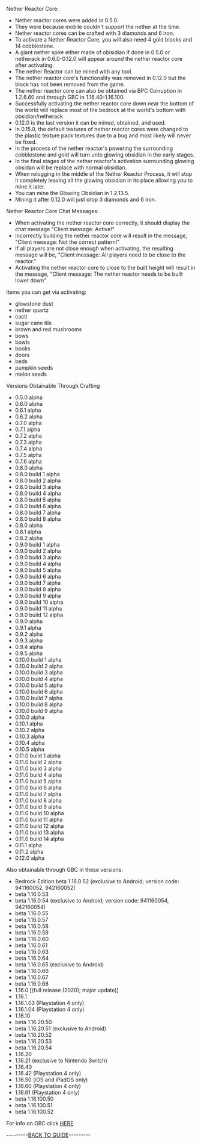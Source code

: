 Nether Reactor Core:

- Nether reactor cores were added in 0.5.0.
- They were because mobile couldn't support the nether at the time.
- Nether reactor cores can be crafted with 3 diamonds and 6 iron.
- To activate a Nether Reactor Core, you will also need 4 gold blocks and 14 cobblestone.
- A giant nether spire either made of obisidian if done in 0.5.0 or netherack in 0.6.0-0.12.0 will appear around the nether reactor core after activating.
- The nether Reactor can be mined with any tool.
- The nether reactor core's functionality was removed in 0.12.0 but the block has not been removed from the game. 
- The nether reactor core can also be obtained via BPC Corruption in 1.2.6.60 and through GBC in 1.16.40-1.16.100.
- Successfully activating the nether reactor core down near the bottom of the world will replace most of the bedrock at the world's bottom with obsidian/netherack
- 0.12.0 is the last version it can be mined, obtained, and used.
- In 0.15.0, the default textures of nether reactor cores were changed to the plastic texture pack textures due to a bug and most likely will never be fixed.
- In the process of the nether reactor's powering the surrounding cobblestone and gold will turn unto glowing obsidian in the early stages.
- In the final stages of the nether reactor's activation surrounding glowing obsidan will be replace with normal obsidian.
- When relogging in the middle of the Nether Reactor Process, it will stop it completely leaving all the glowing obsidian in its place allowing you to mine it later.
- You can mine the Glowing Obsidian in 1.2.13.5.
- Mining it after 0.12.0 will just drop 3 diamonds and 6 iron.

Nether Reactor Core Chat Messages:

- When activating the nether reactor core correctly, it should display the chat message "Client message: Active!"
- Incorrectly building the nether reactor core will result in the message, "Client message: Not the correct pattern!"
- If all players are not close enough when activating, the resulting message will be, "Client message: All players need to be close to the reactor."
- Activating the nether reactor core to close to the built height will result in the message, "Client message: The nether reactor needs to be built lower down"

Items you can get via activating:

- glowstone dust
- nether quartz
- cacti 
- sugar cane tile 
- brown and red mushrooms
- bows
- bowls
- books
- doors
- beds
- pumpkin seeds
- melon seeds

Versions Obtainable Through Crafting
- 0.5.0 alpha
- 0.6.0 alpha
- 0.6.1 alpha
- 0.6.2 alpha
- 0.7.0 alpha
- 0.7.1 alpha
- 0.7.2 alpha
- 0.7.3 alpha
- 0.7.4 alpha
- 0.7.5 alpha
- 0.7.6 alpha
- 0.8.0 alpha
- 0.8.0 build 1 alpha
- 0.8.0 build 2 alpha
- 0.8.0 build 3 alpha
- 0.8.0 build 4 alpha
- 0.8.0 build 5 alpha
- 0.8.0 build 6 alpha
- 0.8.0 build 7 alpha
- 0.8.0 build 8 alpha
- 0.8.0 alpha
- 0.8.1 alpha
- 0.8.2 alpha
- 0.9.0 build 1 alpha
- 0.9.0 build 2 alpha
- 0.9.0 build 3 alpha
- 0.9.0 build 4 alpha
- 0.9.0 build 5 alpha
- 0.9.0 build 6 alpha
- 0.9.0 build 7 alpha
- 0.9.0 build 8 alpha
- 0.9.0 build 9 alpha
- 0.9.0 build 10 alpha
- 0.9.0 build 11 alpha
- 0.9.0 build 12 alpha
- 0.9.0 alpha
- 0.9.1 alpha
- 0.9.2 alpha
- 0.9.3 alpha
- 0.9.4 alpha
- 0.9.5 alpha
- 0.10.0 build 1 alpha
- 0.10.0 build 2 alpha
- 0.10.0 build 3 alpha
- 0.10.0 build 4 alpha
- 0.10.0 build 5 alpha
- 0.10.0 build 6 alpha
- 0.10.0 build 7 alpha
- 0.10.0 build 8 alpha
- 0.10.0 build 9 alpha
- 0.10.0 alpha
- 0.10.1 alpha
- 0.10.2 alpha
- 0.10.3 alpha
- 0.10.4 alpha
- 0.10.5 alpha
- 0.11.0 build 1 alpha
- 0.11.0 build 2 alpha
- 0.11.0 build 3 alpha
- 0.11.0 build 4 alpha
- 0.11.0 build 5 alpha
- 0.11.0 build 6 alpha
- 0.11.0 build 7 alpha
- 0.11.0 build 8 alpha
- 0.11.0 build 9 alpha
- 0.11.0 build 10 alpha
- 0.11.0 build 11 alpha
- 0.11.0 build 12 alpha
- 0.11.0 build 13 alpha
- 0.11.0 build 14 alpha
- 0.11.1 alpha
- 0.11.2 alpha
- 0.12.0 alpha

Also obtainable through GBC in these versions:

- Bedrock Edition beta 1.16.0.52 (exclusive to Android; version code: 941160052, 942160052)
- beta 1.16.0.53
- beta 1.16.0.54 (exclusive to Android; version code: 941160054, 942160054)
- beta 1.16.0.55
- beta 1.16.0.57
- beta 1.16.0.58
- beta 1.16.0.59
- beta 1.16.0.60
- beta 1.16.0.61
- beta 1.16.0.63
- beta 1.16.0.64
- beta 1.16.0.65 (exclusive to Android)
- beta 1.16.0.66
- beta 1.16.0.67
- beta 1.16.0.68
- 1.16.0 [(full release (2020); major update)]
- 1.16.1
- 1.16.1.03 (Playstation 4 only)
- 1.16.1.04 (Playstation 4 only)
- 1.16.10
- beta 1.16.20.50
- beta 1.16.20.51 (exclusive to Android)
- beta 1.16.20.52
- beta 1.16.20.53
- beta 1.16.20.54
- 1.16.20
- 1.16.21 (exclusive to Nintendo Switch)
- 1.16.40
- 1.16.42 (Playstation 4 only)
- 1.16.50 (iOS and iPadOS only)
- 1.16.60 (Playstation 4 only)
- 1.16.61 (Playstation 4 only)
- beta 1.16.100.50
- beta 1.16.100.51
- beta 1.16.100.52
  
For info on GBC click [HERE](https://github.com/ToxicAbsence/More-Info/blob/main/Fake%20Wood%20Slabs.md)

---------[BACK TO GUIDE](https://github.com/ToxicAbsence/Guide/blob/main/All%20Illegal%20Items.md)---------
